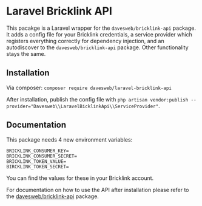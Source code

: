 # Laravel Bricklink API
This pacakge is a Laravel wrapper for the `davesweb/bricklink-api` package. It adds a config file for your Bricklink credentials, a service provider which registers everything correctly for dependency injection, and an autodiscover to the `davesweb/bricklink-api` package. Other functionality stays the same. 

## Installation
Via composer:
`composer require davesweb/laravel-bricklink-api`

After installation, publish the config file with `php artisan vendor:publish --provider="Davesweb\\LaravelBicklinkApi\\ServiceProvider"`.

## Documentation
This package needs 4 new environment variables:

```
BRICKLINK_CONSUMER_KEY=
BRICKLINK_CONSUMER_SECRET=
BRICKLINK_TOKEN_VALUE=
BIRCKLINK_TOKEN_SECRET=
```

You can find the values for these in your Bricklink account.

For documentation on how to use the API after installation please refer to the [davesweb/bricklink-api](https://github.com/davesweb/bricklink-api) package.
